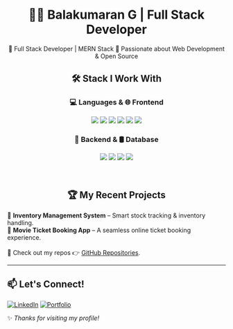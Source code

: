 <h1 align="center">👨‍💻 Balakumaran G | Full Stack Developer</h1>

<p align="center">
🔹 Full Stack Developer | MERN Stack  
🔹 Passionate about Web Development & Open Source  
</p>

## <h2 align="center">🛠️ Stack I Work With</h2>
  
<div align="center">

### 💻 Languages & 🌐 Frontend  
<span>
  <img src="https://img.shields.io/badge/JavaScript-F7DF1E?style=flat&logo=javascript&logoColor=black" />
  <img src="https://img.shields.io/badge/HTML5-E34F26?style=flat&logo=html5&logoColor=white" />
  <img src="https://img.shields.io/badge/CSS3-1572B6?style=flat&logo=css3&logoColor=white" />
  <img src="https://img.shields.io/badge/React-61DAFB?style=flat&logo=react&logoColor=black" />
  <img src="https://img.shields.io/badge/Material--UI-007FFF?style=flat&logo=mui&logoColor=white" />
  <img src="https://img.shields.io/badge/Bootstrap-563D7C?style=flat&logo=bootstrap&logoColor=white" />
</span>  

### 📡 Backend & 🛢️ Database  
<span>
  <img src="https://img.shields.io/badge/Node.js-339933?style=flat&logo=node.js&logoColor=white" />
  <img src="https://img.shields.io/badge/Express.js-000000?style=flat&logo=express&logoColor=white" />
  <img src="https://img.shields.io/badge/MongoDB-47A248?style=flat&logo=mongodb&logoColor=white" />
  <img src="https://img.shields.io/badge/SQL-4479A1?style=flat&logo=postgresql&logoColor=white" />
</span>  

</div><br><br>

<h2 align="center">🏆 My Recent Projects</h2>

<div align="center">
  <div align="left">
    📌 <strong>Inventory Management System</strong> – Smart stock tracking & inventory handling.<br>
    📌 <strong>Movie Ticket Booking App</strong> – A seamless online ticket booking experience.<br><br>
    📌 Check out my repos 👉 <a href="https://github.com/YOUR_GITHUB_USERNAME">GitHub Repositories</a>.
  </div>
</div>

  

---

## 📫 Let's Connect!  
[![LinkedIn](https://img.shields.io/badge/LinkedIn-0A66C2?style=flat&logo=linkedin&logoColor=white)](https://www.linkedin.com/in/balakumaran-g-166430330/) [![Portfolio](https://img.shields.io/badge/Portfolio-FF5722?style=flat&logo=codeforces&logoColor=white)](https://balakumaran1109.netlify.app/)
  

✨ _Thanks for visiting my profile!_ 

